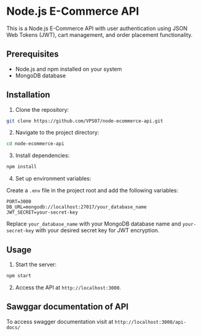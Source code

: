 # Node.js E-Commerce API

This is a Node.js E-Commerce API with user authentication using JSON Web Tokens (JWT), cart management, and order placement functionality.

## Prerequisites

- Node.js and npm installed on your system
- MongoDB database

## Installation

1. Clone the repository:

```bash
git clone https://github.com/VPS07/node-ecommerce-api.git
```

2. Navigate to the project directory:

```bash
cd node-ecommerce-api
```

3. Install dependencies:

```bash
npm install
```

4. Set up environment variables:

Create a `.env` file in the project root and add the following variables:

```env
PORT=3000
DB_URL=mongodb://localhost:27017/your_database_name
JWT_SECRET=your-secret-key
```

Replace `your_database_name` with your MongoDB database name and `your-secret-key` with your desired secret key for JWT encryption.

## Usage

1. Start the server:

```bash
npm start
```

2. Access the API at `http://localhost:3000`.

## Sawggar documentation of API

To access swagger documentation visit at `http://localhost:3000/api-docs/`

